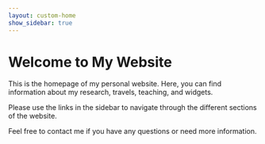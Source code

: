 ```yaml
---
layout: custom-home
show_sidebar: true
---
```


# Welcome to My Website

This is the homepage of my personal website. Here, you can find information about my research, travels, teaching, and widgets.

Please use the links in the sidebar to navigate through the different sections of the website.

Feel free to contact me if you have any questions or need more information.


